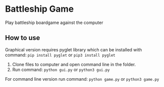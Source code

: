 # Battleship Game

Play battleship boardgame against the computer

## How to use

Graphical version requires pyglet library which can be installed with command:
```pip install pyglet``` or ```pip3 install pyglet```

1. Clone files to computer and open command line in the folder.
2. Run command:
```python gui.py```
or
```python3 gui.py```

For command line version run command:
```python game.py```
or
```python3 game.py```
